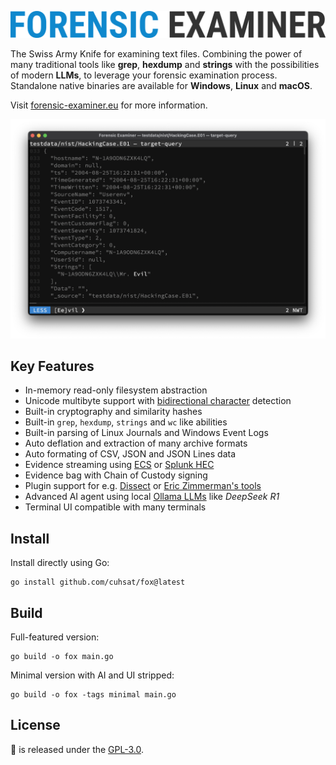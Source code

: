 ![](docs/img/fox.png "Forensic Examiner")

The Swiss Army Knife for examining text files. Combining the power of many traditional tools like **grep**, **hexdump** and **strings** with the possibilities of modern **LLMs**, to leverage your forensic examination process. Standalone native binaries are available for **Windows**, **Linux** and **macOS**.

Visit [forensic-examiner.eu](https://forensic-examiner.eu) for more information.

![](docs/img/demo.png)

## Key Features
* In-memory read-only filesystem abstraction
* Unicode multibyte support with [bidirectional character](https://nvd.nist.gov/vuln/detail/CVE-2021-42574) detection
* Built-in cryptography and similarity hashes
* Built-in `grep`, `hexdump`, `strings` and `wc` like abilities
* Built-in parsing of Linux Journals and Windows Event Logs
* Auto deflation and extraction of many archive formats
* Auto formating of CSV, JSON and JSON Lines data
* Evidence streaming using [ECS](https://www.elastic.co/docs/reference/ecs)
or [Splunk HEC](https://docs.splunk.com/Documentation/Splunk/latest/RESTREF/RESTinput)
* Evidence bag with Chain of Custody signing
* Plugin support for e.g. [Dissect](https://docs.dissect.tools) or [Eric Zimmerman's tools](https://ericzimmerman.github.io/)
* Advanced AI agent using local [Ollama LLMs](https://ollama.com/search) like *DeepSeek R1*
* Terminal UI compatible with many terminals

## Install
Install directly using Go:
```console
go install github.com/cuhsat/fox@latest
```

## Build
Full-featured version:
```console
go build -o fox main.go
```

Minimal version with AI and UI stripped:
```console
go build -o fox -tags minimal main.go
```

## License
🦊 is released under the [GPL-3.0](LICENSE.md).
